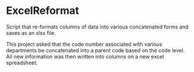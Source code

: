 # ExcelReformat
Script that re-formats columns of data into various concatenated forms and saves as an xlsx file.

This project asked that the code number associated with various departments be concatenated into a parent code based on the code level. All new information was then written into columns on a new excel spreadsheet.
